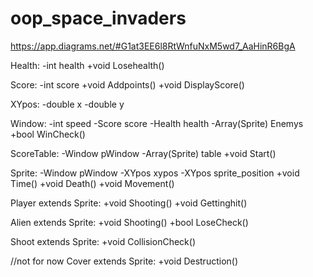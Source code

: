 # oop_space_invaders
https://app.diagrams.net/#G1at3EE6l8RtWnfuNxM5wd7_AaHinR6BgA

Health:
-int health
+void Losehealth()

Score:
-int score
+void Addpoints()
+void DisplayScore()

XYpos:
-double x
-double y

Window:
-int speed
-Score score
-Health health
-Array(Sprite) Enemys
+bool WinCheck()

ScoreTable:
-Window pWindow
-Array(Sprite) table
+void Start()

Sprite:
-Window pWindow
-XYpos xypos
-XYpos sprite_position
+void Time()
+void Death()
+void Movement()

Player extends Sprite:
+void Shooting()
+void Gettinghit()

Alien extends Sprite:
+void Shooting()
+bool LoseCheck()

Shoot extends Sprite:
+void CollisionCheck()


//not for now
Cover extends Sprite:
+void Destruction()



